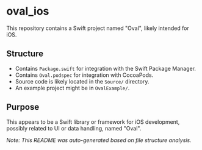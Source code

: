 # oval_ios

This repository contains a Swift project named "Oval", likely intended for iOS.

## Structure

- Contains `Package.swift` for integration with the Swift Package Manager.
- Contains `Oval.podspec` for integration with CocoaPods.
- Source code is likely located in the `Source/` directory.
- An example project might be in `OvalExample/`.

## Purpose

This appears to be a Swift library or framework for iOS development, possibly related to UI or data handling, named "Oval".

*Note: This README was auto-generated based on file structure analysis.* 